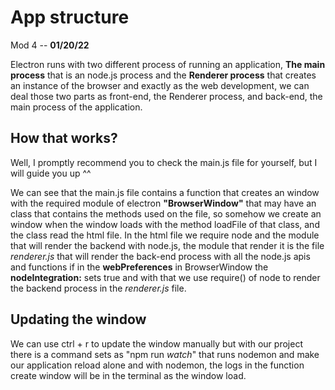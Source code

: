 # App structure

Mod 4 -- **01/20/22**

Electron runs with two different process of running an application, **The main process** that is an node.js process and the **Renderer process** that creates an instance of the browser and exactly as the web development, we can deal those two parts as front-end, the Renderer process, and back-end, the main process of the application.

## How that works?

Well, I promptly recommend you to check the main.js file for yourself, but I will guide you up ^^

We can see that the main.js file contains a function that creates an window with the required module of electron **"BrowserWindow"** that may have an class that contains the methods used on the file, so somehow we create an window when the window loads with the method loadFile of that class, and the class read the html file.
In the html file we require node and the module that will render the backend with node.js, the module that render it is the file *renderer.js* that will render the back-end process with all the node.js apis and functions if in the **webPreferences** in BrowserWindow the **nodeIntegration:** sets true and with that we use require() of node to render the backend process in the *renderer.js* file.

## Updating the window

We can use ctrl + r to update the window manually but with our project there is a command sets as "npm run *watch*" that runs nodemon and make our application reload alone and with nodemon, the logs in the function create window will be in the terminal as the window load.
